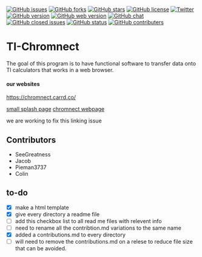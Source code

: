 [![GitHub issues](https://img.shields.io/github/issues/chromnect/TI-Chromnect.svg?style=flat)](https://github.com/chromnect/TI-Chromnect/issues)
[![GitHub forks](https://img.shields.io/github/forks/chromnect/TI-Chromnect.svg?style=flat)](https://github.com/chromnect/TI-Chromnect/network)
[![GitHub stars](https://img.shields.io/github/stars/chromnect/TI-Chromnect.svg?style=flat)](https://github.com/chromnect/TI-Chromnect/stargazers)
[![GitHub license](https://img.shields.io/badge/license-CC0-blue.svg?style=flat)](https://raw.githubusercontent.com/chromnect/TI-Chromnect/master/LICENSE)
[![Twitter](https://img.shields.io/twitter/url/https/github.com/chromnect/TI-Chromnect.svg?style=social)](https://twitter.com/intent/tweet?text=Wow:&url=%5Bobject%20Object%5D)
[![GitHub version](https://img.shields.io/badge/project_version-1.0-brightgreen.svg)](https://raw.githubusercontent.com/chromnect/TI-Chromnect/master/version.md)
[![GitHub web version](https://img.shields.io/badge/web_version-1.0-brightgreen.svg)](https://raw.githubusercontent.com/chromnect/TI-Chromnect/master/web-version.md)
[![GitHub chat](https://img.shields.io/badge/chat-on_gitter-blue.svg)](https://gitter.im/TI-Chromnect/Lobby)
[![GitHub closed issues](https://img.shields.io/badge/closed_issues-1-brightgreen.svg)](https://github.com/chromnect/TI-Chromnect/issues?q=is%3Aissue+is%3Aclosed)
[![GitHub status](https://img.shields.io/badge/status-stable-brightgreen.svg)](https://github.com/chromnect/TI-Chromnect)
[![GitHub contributers](https://img.shields.io/badge/contributors-4-brightgreen.svg)](https://github.com/chromnect/TI-Chromnect/graphs/contributors)

# TI-Chromnect
The goal of this program is to have functional software to transfer data onto TI calculators that works in a web browser.

#### our websites
https://chromnect.carrd.co/

[small splash page](https://chromnect.carrd.co/)
[chromnect webpage](https://chromnect.carrd.co/)

we are working to fix this linking issue

## Contributors
- SeeGreatness
- Jacob
- Pieman3737
- Colin


## to-do
- [x] make a html template
- [x] give every directory a readme file
- [ ] add this checkbox list to all read me files with relevent info 
- [ ] need to rename all the contribtion.md variations to the same name
- [x] added a contributions.md to every directory 
- [ ] will need to remove the contributions.md on a relese to reduce file size that can be avoided.
